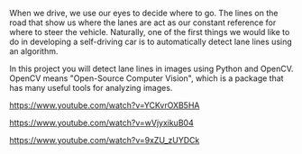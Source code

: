 When we drive, we use our eyes to decide where to go.  The lines on the road that show us where the lanes are act as our constant reference for where to steer the vehicle.  Naturally, one of the first things we would like to do in developing a self-driving car is to automatically detect lane lines using an algorithm.

In this project you will detect lane lines in images using Python and OpenCV.  OpenCV means "Open-Source Computer Vision", which is a package that has many useful tools for analyzing images.  

https://www.youtube.com/watch?v=YCKvrOXB5HA

https://www.youtube.com/watch?v=wVjyxikuB04

https://www.youtube.com/watch?v=9xZU_zUYDCk
